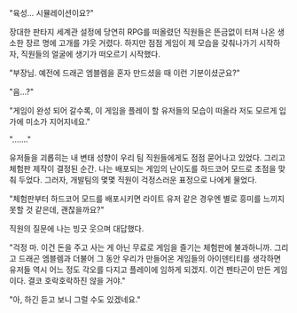 "육성... 시뮬레이션이요?" 

장대한 판타지 세계관 설정에 당연히 RPG를 떠올렸던 직원들은 뜬금없이 터져 나온 생소한 장르 명에 고개를 갸웃 거렸다. 
하지만 점점 게임이 제 모습을 갖춰나가기 시작하자, 직원들의 얼굴에 생기가 떠오르기 시작했다. 

"부장님. 예전에 드래곤 엠블렘을 혼자 만드셨을 때 이런 기분이셨군요?" 

"음...?" 

"게임이 완성 되어 갈수록, 이 게임을 플레이 할 유저들의 모습이 떠올라 저도 모르게 입가에 미소가 지어지네요." 

"......." 

유저들을 괴롭히는 내 변태 성향이 우리 팀 직원들에게도 점점 묻어나고 있었다. 
그리고 체험판 제작이 결정된 순간. 나는 배포되는 게임의 난이도를 하드코어 모드로 초점을 맞춰 두었다. 그러자, 개발팀의 몇몇 직원이 걱정스러운 표정으로 나에게 물었다. 

"체험판부터 하드코어 모드를 배포시키면 라이트 유저 같은 경우엔 별로 흥미를 느끼지 못할 것 같은데, 괜찮을까요?" 

직원의 질문에 나는 빙긋 웃으며 대답했다. 

"걱정 마. 이건 돈을 주고 사는 게 아닌 무료로 게임을 즐기는 체험판에 불과하니까. 그리고 드래곤 엠블렘과 더불어 그 동안 우리가 만들어온 게임들의 아이덴티티를 생각하면 유저들 역시 어느 정도 각오를 다지고 플레이에 임하게 되겠지. 이건 펜타곤이 만든 게임이다. 결코 호락호락하진 않을 거야." 

"아, 하긴 듣고 보니 그럴 수도 있겠네요." 